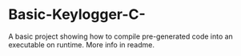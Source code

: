 # Basic-Keylogger-C-
A basic project showing how to compile pre-generated code into an executable on runtime. More info in readme.
